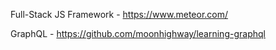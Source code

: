 Full-Stack JS Framework - https://www.meteor.com/ 

GraphQL - https://github.com/moonhighway/learning-graphql
